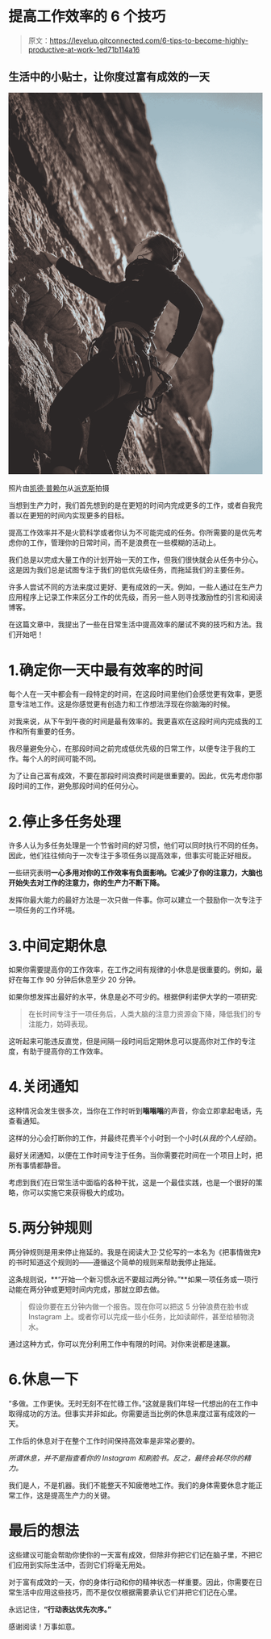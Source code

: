 # 提高工作效率的 6 个技巧

> 原文：<https://levelup.gitconnected.com/6-tips-to-become-highly-productive-at-work-1ed71b114a16>

## 生活中的小贴士，让你度过富有成效的一天

![](img/14a203163db93fa15c8b31aabde4d29d.png)

照片由[凯德·普赖尔](https://www.pexels.com/@medicadetion?utm_content=attributionCopyText&utm_medium=referral&utm_source=pexels)从[派克斯](https://www.pexels.com/photo/sportive-female-mountaineer-ascending-on-stony-cliff-on-sunny-day-4009358/?utm_content=attributionCopyText&utm_medium=referral&utm_source=pexels)拍摄

当想到生产力时，我们首先想到的是在更短的时间内完成更多的工作，或者自我完善以在更短的时间内实现更多的目标。

提高工作效率并不是火箭科学或者你认为不可能完成的任务。你所需要的是优先考虑你的工作，管理你的日常时间，而不是浪费在一些模糊的活动上。

我们总是以完成大量工作的计划开始一天的工作，但我们很快就会从任务中分心。这是因为我们总是试图专注于我们的低优先级任务，而拖延我们的主要任务。

许多人尝试不同的方法来度过更好、更有成效的一天。例如，一些人通过在生产力应用程序上记录工作来区分工作的优先级，而另一些人则寻找激励性的引言和阅读博客。

在这篇文章中，我提出了一些在日常生活中提高效率的屡试不爽的技巧和方法。我们开始吧！

# 1.确定你一天中最有效率的时间

每个人在一天中都会有一段特定的时间，在这段时间里他们会感觉更有效率，更愿意专注地工作。这是你感觉更有创造力和工作想法浮现在你脑海的时候。

对我来说，从下午到午夜的时间是最有效率的。我更喜欢在这段时间内完成我的工作和所有重要的任务。

我尽量避免分心，在那段时间之前完成低优先级的日常工作，以便专注于我的工作。每个人的时间可能不同。

为了让自己富有成效，不要在那段时间浪费时间是很重要的。因此，优先考虑你那段时间的工作，避免那段时间的任何分心。

# 2.停止多任务处理

许多人认为多任务处理是一个节省时间的好习惯，他们可以同时执行不同的任务。因此，他们往往倾向于一次专注于多项任务以提高效率，但事实可能正好相反。

一些研究表明**一心多用对你的工作效率有负面影响。它减少了你的注意力，大脑也开始失去对工作的注意力，你的生产力不断下降。**

发挥你最大能力的最好方法是一次只做一件事。你可以建立一个鼓励你一次专注于一项任务的工作环境。

# 3.中间定期休息

如果你需要提高你的工作效率，在工作之间有规律的小休息是很重要的。例如，最好在每工作 90 分钟后休息至少 20 分钟。

如果你想发挥出最好的水平，休息是必不可少的。根据伊利诺伊大学的一项研究:

> 在长时间专注于一项任务后，人类大脑的注意力资源会下降，降低我们的专注能力，妨碍表现。

这听起来可能违反直觉，但是间隔一段时间后定期休息可以提高你对工作的专注度，有助于提高你的工作效率。

# 4.关闭通知

这种情况会发生很多次，当你在工作时听到**嗡嗡嗡**的声音，你会立即拿起电话，先查看通知。

这样的分心会打断你的工作，并最终花费半个小时到一个小时(*从我的个人经验*)。

最好关闭通知，以便在工作时间专注于任务。当你需要花时间在一个项目上时，把所有事情都静音。

考虑到我们在日常生活中面临的各种干扰，这是一个最佳实践，也是一个很好的策略，你可以实施它来获得极大的成功。

# 5.两分钟规则

两分钟规则是用来停止拖延的。我是在阅读大卫·艾伦写的一本名为《把事情做完》的书时知道这个规则的——遵循这个简单的规则来帮助我停止拖延。

这条规则说，**“开始一个新习惯永远不要超过两分钟。”**如果一项任务或一项行动能在两分钟或更短时间内完成，那就立即去做。

> 假设你要在五分钟内做一个报告。现在你可以把这 5 分钟浪费在脸书或 Instagram 上。或者你可以完成一些小任务，比如读邮件，甚至给植物浇水。

通过这种方式，你可以充分利用工作中有限的时间。对你来说都是速赢。

# 6.休息一下

“多做。工作更快。无时无刻不在忙碌工作。”这就是我们年轻一代想出的在工作中取得成功的方法。但事实并非如此。你需要适当比例的休息来度过富有成效的一天。

工作后的休息对于在整个工作时间保持高效率是非常必要的。

*所谓休息，并不是指查看你的 Instagram 和刷脸书。反之，最终会耗尽你的精力。*

我们是人，不是机器。我们不能整天不知疲倦地工作。我们的身体需要休息才能正常工作，这是提高生产力的关键。

# 最后的想法

这些建议可能会帮助你使你的一天富有成效，但除非你把它们记在脑子里，不把它们应用到实际生活中，否则它们将毫无用处。

对于富有成效的一天，你的身体行动和你的精神状态一样重要。因此，你需要在日常生活中应用这些技巧，而不是仅仅根据需要承认它们并把它们记在心里。

永远记住，**“行动表达优先次序。”**

感谢阅读！万事如意。